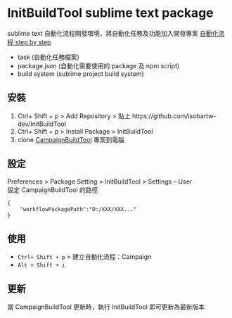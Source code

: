 InitBuildTool sublime text package
=======================================
sublime text 自動化流程開發環境，將自動化任務及功能加入開發專案 [自動化流程 step by step](https://hackmd.io/s/S1ohqCzN)
- task (自動化任務檔案)
- package.json (自動化需要使用的 package 及 npm script)
- build system (sublime project build system)

## 安裝
1. Ctrl+ Shift + p > Add Repository > 貼上 https://<i></i>github.com/isobartw-dev/InitBuildTool
2. Ctrl+ Shift + p > Install Package > InitBuildTool
3. clone [CampaignBuildTool](https://github.com/isobartw-dev/CampaignBuildTool) 專案到電腦

## 設定
Preferences > Package Setting > InitBuildTool > Settings – User  
設定 CampaignBuildTool 的路徑
```
{
    "workflowPackagePath":"D:/XXX/XXX..."
}
```
## 使用
- ``Ctrl+ Shift + p`` > 建立自動化流程：Campaign
- ``Alt + Shift + i``

## 更新
當 CampaignBuildTool 更新時，執行 InitBuildTool 即可更新為最新版本
